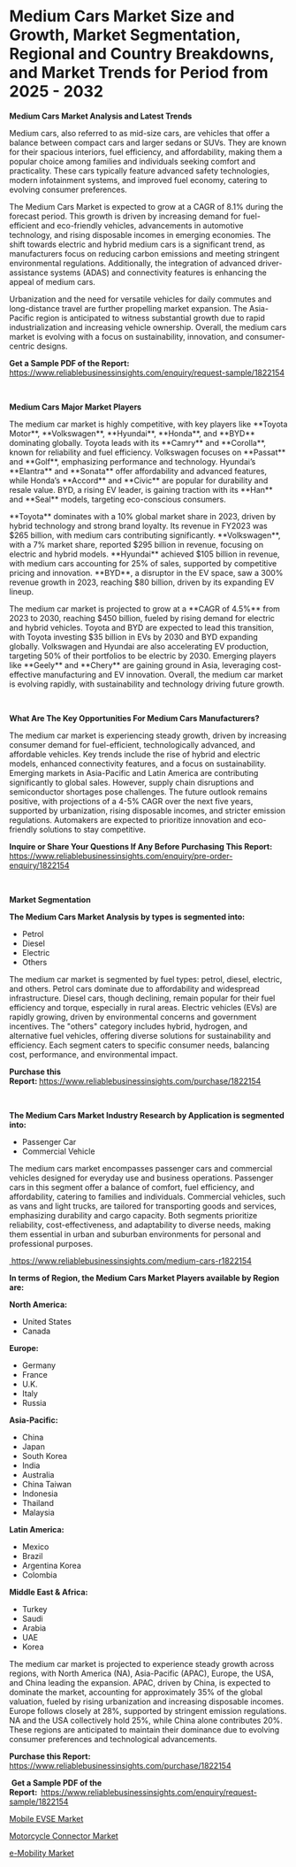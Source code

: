 <p><h1>Medium Cars Market Size and Growth, Market Segmentation, Regional and Country Breakdowns, and Market Trends for Period from 2025 -  2032</h1></p><p><strong>Medium Cars Market Analysis and Latest Trends</strong></p>
<p><p>Medium cars, also referred to as mid-size cars, are vehicles that offer a balance between compact cars and larger sedans or SUVs. They are known for their spacious interiors, fuel efficiency, and affordability, making them a popular choice among families and individuals seeking comfort and practicality. These cars typically feature advanced safety technologies, modern infotainment systems, and improved fuel economy, catering to evolving consumer preferences.</p><p>The Medium Cars Market is expected to grow at a CAGR of 8.1% during the forecast period. This growth is driven by increasing demand for fuel-efficient and eco-friendly vehicles, advancements in automotive technology, and rising disposable incomes in emerging economies. The shift towards electric and hybrid medium cars is a significant trend, as manufacturers focus on reducing carbon emissions and meeting stringent environmental regulations. Additionally, the integration of advanced driver-assistance systems (ADAS) and connectivity features is enhancing the appeal of medium cars.</p><p>Urbanization and the need for versatile vehicles for daily commutes and long-distance travel are further propelling market expansion. The Asia-Pacific region is anticipated to witness substantial growth due to rapid industrialization and increasing vehicle ownership. Overall, the medium cars market is evolving with a focus on sustainability, innovation, and consumer-centric designs.</p></p>
<p><strong>Get a Sample PDF of the Report:&nbsp;</strong> <a href="https://www.reliablebusinessinsights.com/enquiry/request-sample/1822154?utm_campaign=1847&utm_medium=2&utm_source=Github&utm_content=ia&utm_term=22012025&utm_id=medium-cars">https://www.reliablebusinessinsights.com/enquiry/request-sample/1822154</a></p>
<p>&nbsp;</p>
<p><strong>Medium Cars Major Market Players</strong></p>
<p><p>The medium car market is highly competitive, with key players like **Toyota Motor**, **Volkswagen**, **Hyundai**, **Honda**, and **BYD** dominating globally. Toyota leads with its **Camry** and **Corolla**, known for reliability and fuel efficiency. Volkswagen focuses on **Passat** and **Golf**, emphasizing performance and technology. Hyundai’s **Elantra** and **Sonata** offer affordability and advanced features, while Honda’s **Accord** and **Civic** are popular for durability and resale value. BYD, a rising EV leader, is gaining traction with its **Han** and **Seal** models, targeting eco-conscious consumers.</p><p>**Toyota** dominates with a 10% global market share in 2023, driven by hybrid technology and strong brand loyalty. Its revenue in FY2023 was $265 billion, with medium cars contributing significantly. **Volkswagen**, with a 7% market share, reported $295 billion in revenue, focusing on electric and hybrid models. **Hyundai** achieved $105 billion in revenue, with medium cars accounting for 25% of sales, supported by competitive pricing and innovation. **BYD**, a disruptor in the EV space, saw a 300% revenue growth in 2023, reaching $80 billion, driven by its expanding EV lineup.</p><p>The medium car market is projected to grow at a **CAGR of 4.5%** from 2023 to 2030, reaching $450 billion, fueled by rising demand for electric and hybrid vehicles. Toyota and BYD are expected to lead this transition, with Toyota investing $35 billion in EVs by 2030 and BYD expanding globally. Volkswagen and Hyundai are also accelerating EV production, targeting 50% of their portfolios to be electric by 2030. Emerging players like **Geely** and **Chery** are gaining ground in Asia, leveraging cost-effective manufacturing and EV innovation. Overall, the medium car market is evolving rapidly, with sustainability and technology driving future growth.</p></p>
<p>&nbsp;</p>
<p><strong>What Are The Key Opportunities For Medium Cars Manufacturers?</strong></p>
<p><p>The medium car market is experiencing steady growth, driven by increasing consumer demand for fuel-efficient, technologically advanced, and affordable vehicles. Key trends include the rise of hybrid and electric models, enhanced connectivity features, and a focus on sustainability. Emerging markets in Asia-Pacific and Latin America are contributing significantly to global sales. However, supply chain disruptions and semiconductor shortages pose challenges. The future outlook remains positive, with projections of a 4-5% CAGR over the next five years, supported by urbanization, rising disposable incomes, and stricter emission regulations. Automakers are expected to prioritize innovation and eco-friendly solutions to stay competitive.</p></p>
<p><strong>Inquire or Share Your Questions If Any Before Purchasing This Report:</strong> <a href="https://www.reliablebusinessinsights.com/enquiry/pre-order-enquiry/1822154?utm_campaign=1847&utm_medium=2&utm_source=Github&utm_content=ia&utm_term=22012025&utm_id=medium-cars">https://www.reliablebusinessinsights.com/enquiry/pre-order-enquiry/1822154</a></p>
<p>&nbsp;</p>
<p><strong>Market Segmentation</strong></p>
<p><strong>The Medium Cars Market Analysis by types is segmented into:</strong></p>
<p><ul><li>Petrol</li><li>Diesel</li><li>Electric</li><li>Others</li></ul></p>
<p><p>The medium car market is segmented by fuel types: petrol, diesel, electric, and others. Petrol cars dominate due to affordability and widespread infrastructure. Diesel cars, though declining, remain popular for their fuel efficiency and torque, especially in rural areas. Electric vehicles (EVs) are rapidly growing, driven by environmental concerns and government incentives. The "others" category includes hybrid, hydrogen, and alternative fuel vehicles, offering diverse solutions for sustainability and efficiency. Each segment caters to specific consumer needs, balancing cost, performance, and environmental impact.</p></p>
<p><strong>Purchase this Report:&nbsp;</strong><a href="https://www.reliablebusinessinsights.com/purchase/1822154?utm_campaign=1847&utm_medium=2&utm_source=Github&utm_content=ia&utm_term=22012025&utm_id=medium-cars">https://www.reliablebusinessinsights.com/purchase/1822154</a></p>
<p>&nbsp;</p>
<p><strong>The Medium Cars Market Industry Research by Application is segmented into:</strong></p>
<p><ul><li>Passenger Car</li><li>Commercial Vehicle</li></ul></p>
<p><p>The medium cars market encompasses passenger cars and commercial vehicles designed for everyday use and business operations. Passenger cars in this segment offer a balance of comfort, fuel efficiency, and affordability, catering to families and individuals. Commercial vehicles, such as vans and light trucks, are tailored for transporting goods and services, emphasizing durability and cargo capacity. Both segments prioritize reliability, cost-effectiveness, and adaptability to diverse needs, making them essential in urban and suburban environments for personal and professional purposes.</p></p>
<p><a href="https://www.reliablebusinessinsights.com/medium-cars-r1822154?utm_campaign=1847&utm_medium=2&utm_source=Github&utm_content=ia&utm_term=22012025&utm_id=medium-cars">&nbsp;https://www.reliablebusinessinsights.com/medium-cars-r1822154</a></p>
<p><strong>In terms of Region, the Medium Cars Market Players available by Region are:</strong></p>
<p>
    <p> <strong> North America: </strong>
        <ul>
            <li>United States</li>
            <li>Canada</li>
        </ul>
        </p> 
    <p> <strong> Europe: </strong>
        <ul>
            <li>Germany</li>
            <li>France</li>
            <li>U.K.</li>
            <li>Italy</li>
            <li>Russia</li>
        </ul>
        </p> 
    <p> <strong> Asia-Pacific: </strong>
        <ul>
            <li>China</li>
            <li>Japan</li>
            <li>South Korea</li>
            <li>India</li>
            <li>Australia</li>
            <li>China Taiwan</li>
            <li>Indonesia</li>
            <li>Thailand</li>
            <li>Malaysia</li>
        </ul>
        </p> 
    <p> <strong> Latin America: </strong>
        <ul>
            <li>Mexico</li>
            <li>Brazil</li>
            <li>Argentina Korea</li>
            <li>Colombia</li>
        </ul>
        </p> 
    <p> <strong> Middle East & Africa: </strong>
        <ul>
            <li>Turkey</li>
            <li>Saudi</li>
            <li>Arabia</li>
            <li>UAE</li>
            <li>Korea</li>
        </ul>
    </p>
    </p>
<p><p>The medium car market is projected to experience steady growth across regions, with North America (NA), Asia-Pacific (APAC), Europe, the USA, and China leading the expansion. APAC, driven by China, is expected to dominate the market, accounting for approximately 35% of the global valuation, fueled by rising urbanization and increasing disposable incomes. Europe follows closely at 28%, supported by stringent emission regulations. NA and the USA collectively hold 25%, while China alone contributes 20%. These regions are anticipated to maintain their dominance due to evolving consumer preferences and technological advancements.</p></p>
<p><strong>Purchase this Report: </strong><a href="https://www.reliablebusinessinsights.com/purchase/1822154?utm_campaign=1847&utm_medium=2&utm_source=Github&utm_content=ia&utm_term=22012025&utm_id=medium-cars">https://www.reliablebusinessinsights.com/purchase/1822154</a></p>
<p>&nbsp;<strong>Get a Sample PDF of the Report:&nbsp;&nbsp;</strong><a href="https://www.reliablebusinessinsights.com/enquiry/request-sample/1822154?utm_campaign=1847&utm_medium=2&utm_source=Github&utm_content=ia&utm_term=22012025&utm_id=medium-cars">https://www.reliablebusinessinsights.com/enquiry/request-sample/1822154</a></p>
<p><strong></strong></p>
<p><p><a href="https://github.com/toldenargelia86/Market-Research-Report-List-1/blob/main/mobile-evse-market.md?utm_campaign=1847&utm_medium=2&utm_source=Github&utm_content=ia&utm_term=22012025&utm_id=medium-cars">Mobile EVSE Market</a></p><p><a href="https://github.com/tashiafun920/Market-Research-Report-List-1/blob/main/motorcycle-connector-market.md?utm_campaign=1847&utm_medium=2&utm_source=Github&utm_content=ia&utm_term=22012025&utm_id=medium-cars">Motorcycle Connector Market</a></p><p><a href="https://github.com/lessielawlis/Market-Research-Report-List-1/blob/main/e-mobility-market.md?utm_campaign=1847&utm_medium=2&utm_source=Github&utm_content=ia&utm_term=22012025&utm_id=medium-cars">e-Mobility Market</a></p></p>